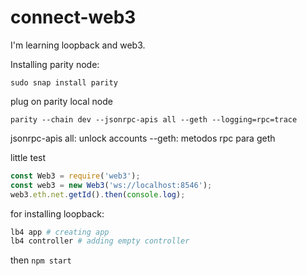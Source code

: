 # connect-web3

I'm learning loopback and web3.

Installing parity node:
```
sudo snap install parity
```

plug on parity local node
```
parity --chain dev --jsonrpc-apis all --geth --logging=rpc=trace
```
jsonrpc-apis all: unlock accounts
--geth: metodos rpc para geth

little test
```js
const Web3 = require('web3');
const web3 = new Web3('ws://localhost:8546');
web3.eth.net.getId().then(console.log);
```


for installing loopback:
```sh
lb4 app # creating app
lb4 controller # adding empty controller
```


then  `npm start`
